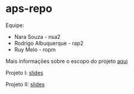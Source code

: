 # aps-repo

Equipe:

- Nara Souza - nsa2
- Rodrigo Albuquerque - rap2
- Ruy Melo - ropm

Mais informações sobre o escopo do projeto [aqui](https://docs.google.com/document/d/1OC9vfZhS6Xjq5QN9O0Cwgs1V87-Hjrxid7_eP5IUg3w/edit?usp=sharing)

Projeto I: [slides](https://docs.google.com/presentation/d/1po0NNGfERM8tlT8dX-IhKogYgXRnx2mdgsPe8HWUH2o/edit#slide=id.ge2cedb73c0_0_158)

Projeto II: [slides](https://docs.google.com/presentation/d/1qbCcSXPZo-8atgaUVFwXpS9ubD1wqYdmoavM_aC_QLs/edit#slide=id.ge6ed125dd5_0_478)
